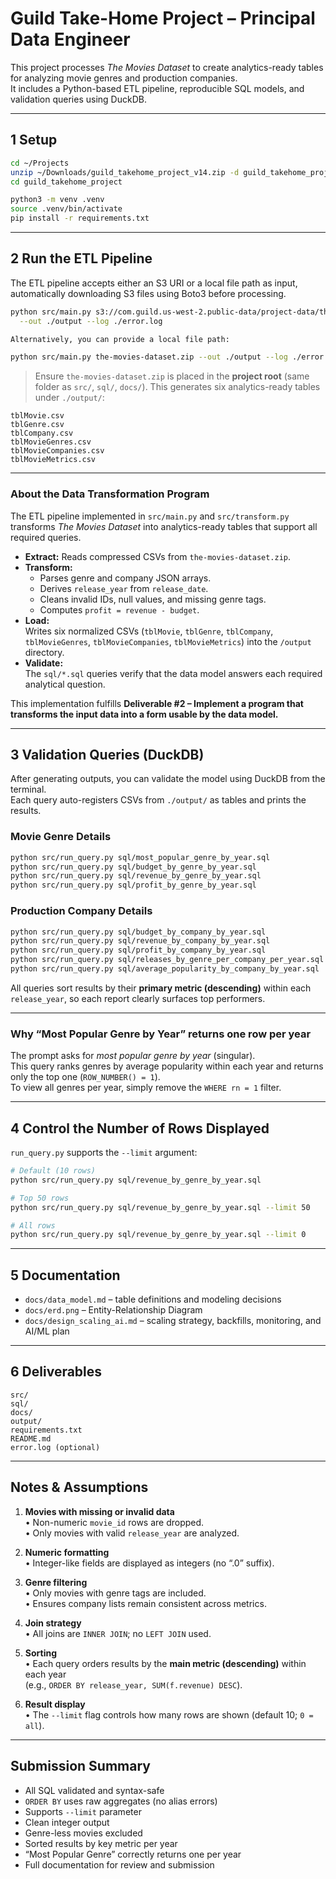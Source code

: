 # Guild Take-Home Project – Principal Data Engineer

This project processes *The Movies Dataset* to create analytics-ready tables for analyzing movie genres and production companies.  
It includes a Python-based ETL pipeline, reproducible SQL models, and validation queries using DuckDB.

---

## 1 Setup

```bash
cd ~/Projects
unzip ~/Downloads/guild_takehome_project_v14.zip -d guild_takehome_project
cd guild_takehome_project

python3 -m venv .venv
source .venv/bin/activate
pip install -r requirements.txt
```

---

## 2 Run the ETL Pipeline
The ETL pipeline accepts either an S3 URI or a local file path as input, automatically downloading S3 files using Boto3 before processing.

```bash
python src/main.py s3://com.guild.us-west-2.public-data/project-data/the-movies-dataset.zip \
  --out ./output --log ./error.log

Alternatively, you can provide a local file path:

python src/main.py the-movies-dataset.zip --out ./output --log ./error.log


```
> Ensure `the-movies-dataset.zip` is placed in the **project root** (same folder as `src/`, `sql/`, `docs/`).
This generates six analytics-ready tables under `./output/`:

```
tblMovie.csv
tblGenre.csv
tblCompany.csv
tblMovieGenres.csv
tblMovieCompanies.csv
tblMovieMetrics.csv
```

---

### About the Data Transformation Program

The ETL pipeline implemented in `src/main.py` and `src/transform.py` transforms *The Movies Dataset* into analytics-ready tables that support all required queries.  

- **Extract:** Reads compressed CSVs from `the-movies-dataset.zip`.  
- **Transform:**  
  - Parses genre and company JSON arrays.  
  - Derives `release_year` from `release_date`.  
  - Cleans invalid IDs, null values, and missing genre tags.  
  - Computes `profit = revenue - budget`.  
- **Load:**  
  Writes six normalized CSVs (`tblMovie`, `tblGenre`, `tblCompany`, `tblMovieGenres`, `tblMovieCompanies`, `tblMovieMetrics`) into the `/output` directory.  
- **Validate:**  
  The `sql/*.sql` queries verify that the data model answers each required analytical question.  

This implementation fulfills **Deliverable #2 – Implement a program that transforms the input data into a form usable by the data model.**

---
## 3 Validation Queries (DuckDB)

After generating outputs, you can validate the model using DuckDB from the terminal.  
Each query auto-registers CSVs from `./output/` as tables and prints the results.

### Movie Genre Details
```bash
python src/run_query.py sql/most_popular_genre_by_year.sql
python src/run_query.py sql/budget_by_genre_by_year.sql
python src/run_query.py sql/revenue_by_genre_by_year.sql
python src/run_query.py sql/profit_by_genre_by_year.sql
```

### Production Company Details
```bash
python src/run_query.py sql/budget_by_company_by_year.sql
python src/run_query.py sql/revenue_by_company_by_year.sql
python src/run_query.py sql/profit_by_company_by_year.sql
python src/run_query.py sql/releases_by_genre_per_company_per_year.sql
python src/run_query.py sql/average_popularity_by_company_by_year.sql
```

All queries sort results by their **primary metric (descending)** within each `release_year`, so each report clearly surfaces top performers.

---

### Why “Most Popular Genre by Year” returns one row per year

The prompt asks for *most popular genre by year* (singular).  
This query ranks genres by average popularity within each year and returns only the top one (`ROW_NUMBER() = 1`).  
To view all genres per year, simply remove the `WHERE rn = 1` filter.

---

## 4 Control the Number of Rows Displayed

`run_query.py` supports the `--limit` argument:

```bash
# Default (10 rows)
python src/run_query.py sql/revenue_by_genre_by_year.sql

# Top 50 rows
python src/run_query.py sql/revenue_by_genre_by_year.sql --limit 50

# All rows
python src/run_query.py sql/revenue_by_genre_by_year.sql --limit 0
```

---

## 5 Documentation

- `docs/data_model.md` – table definitions and modeling decisions  
- `docs/erd.png` – Entity-Relationship Diagram  
- `docs/design_scaling_ai.md` – scaling strategy, backfills, monitoring, and AI/ML plan  

---

## 6 Deliverables

```
src/
sql/
docs/
output/
requirements.txt
README.md
error.log (optional)
```

---

## Notes & Assumptions

1. **Movies with missing or invalid data**  
   • Non-numeric `movie_id` rows are dropped.  
   • Only movies with valid `release_year` are analyzed.  

2. **Numeric formatting**  
   • Integer-like fields are displayed as integers (no “.0” suffix).  

3. **Genre filtering**  
   • Only movies with genre tags are included.  
   • Ensures company lists remain consistent across metrics.  

4. **Join strategy**  
   • All joins are `INNER JOIN`; no `LEFT JOIN` used.  

5. **Sorting**  
   • Each query orders results by the **main metric (descending)** within each year   
     (e.g., `ORDER BY release_year, SUM(f.revenue) DESC`).  

6. **Result display**  
   • The `--limit` flag controls how many rows are shown (default 10; `0 = all`).  

---

## Submission Summary

- All SQL validated and syntax-safe  
- `ORDER BY` uses raw aggregates (no alias errors)  
- Supports `--limit` parameter  
- Clean integer output  
- Genre-less movies excluded  
- Sorted results by key metric per year  
- “Most Popular Genre” correctly returns one per year  
- Full documentation for review and submission
